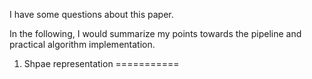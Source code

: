 I have some questions about this paper. 

In the following, I would summarize my points towards the pipeline and practical algorithm implementation.

1. Shpae representation
===========



